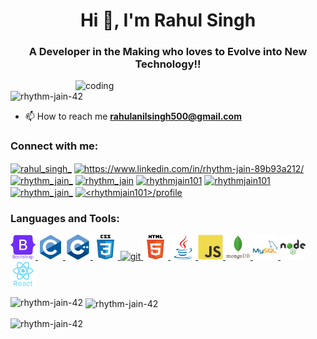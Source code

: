 <h1 align="center">Hi 👋, I'm Rahul Singh</h1>
<h3 align="center">A Developer in the Making who loves to Evolve into New Technology!!</h3>

<img align="right" alt="coding" width="400" src="https://i.pinimg.com/564x/be/bb/96/bebb969bf57479d848cad4a616decd23.jpg">

<p align="left"> <img src="https://komarev.com/ghpvc/?username=rhythm-jain-42&label=Profile%20views&color=0e75b6&style=flat" alt="rhythm-jain-42" /> </p>

- 📫 How to reach me **rahulanilsingh500@gmail.com**

<h3 align="left">Connect with me:</h3>
<p align="left">
<a href="https://x.com/R_rahulKsingh" target="blank"><img align="center" src="https://raw.githubusercontent.com/rahuldkjain/github-profile-readme-generator/master/src/images/icons/Social/twitter.svg" alt="rahul_singh_" height="30" width="40" /></a>
<a href="https://www.linkedin.com/in/rahul-singh-90431321a/" target="blank"><img align="center" src="https://raw.githubusercontent.com/rahuldkjain/github-profile-readme-generator/master/src/images/icons/Social/linked-in-alt.svg" alt="https://www.linkedin.com/in/rhythm-jain-89b93a212/" height="30" width="40" /></a>
<a href="https://www.instagram.com/curious_cat.011/" target="blank"><img align="center" src="https://raw.githubusercontent.com/rahuldkjain/github-profile-readme-generator/master/src/images/icons/Social/instagram.svg" alt="rhythm_jain_" height="30" width="40" /></a>
<a href="https://www.codechef.com/users/idk_695" target="blank"><img align="center" src="https://cdn.jsdelivr.net/npm/simple-icons@3.1.0/icons/codechef.svg" alt="rhythm_jain" height="30" width="40" /></a>
<a href="https://www.hackerrank.com/rhythmjain101" target="blank"><img align="center" src="https://raw.githubusercontent.com/rahuldkjain/github-profile-readme-generator/master/src/images/icons/Social/hackerrank.svg" alt="rhythmjain101" height="30" width="40" /></a>
<a href="https://codeforces.com/profile/rhythmjain101" target="blank"><img align="center" src="https://raw.githubusercontent.com/rahuldkjain/github-profile-readme-generator/master/src/images/icons/Social/codeforces.svg" alt="rhythmjain101" height="30" width="40" /></a>
<a href="https://www.leetcode.com/rhythm_jain_" target="blank"><img align="center" src="https://raw.githubusercontent.com/rahuldkjain/github-profile-readme-generator/master/src/images/icons/Social/leet-code.svg" alt="rhythm_jain_" height="30" width="40" /></a>
<a href="https://auth.geeksforgeeks.org/user/<rhythmjain101>/profile" target="blank"><img align="center" src="https://raw.githubusercontent.com/rahuldkjain/github-profile-readme-generator/master/src/images/icons/Social/geeks-for-geeks.svg" alt="<rhythmjain101>/profile" height="30" width="40" /></a>
</p>

<h3 align="left">Languages and Tools:</h3>
<p align="left"> <a href="https://getbootstrap.com" target="_blank" rel="noreferrer"> <img src="https://raw.githubusercontent.com/devicons/devicon/master/icons/bootstrap/bootstrap-plain-wordmark.svg" alt="bootstrap" width="40" height="40"/> </a> <a href="https://www.cprogramming.com/" target="_blank" rel="noreferrer"> <img src="https://raw.githubusercontent.com/devicons/devicon/master/icons/c/c-original.svg" alt="c" width="40" height="40"/> </a> <a href="https://www.w3schools.com/cpp/" target="_blank" rel="noreferrer"> <img src="https://raw.githubusercontent.com/devicons/devicon/master/icons/cplusplus/cplusplus-original.svg" alt="cplusplus" width="40" height="40"/> </a> <a href="https://www.w3schools.com/css/" target="_blank" rel="noreferrer"> <img src="https://raw.githubusercontent.com/devicons/devicon/master/icons/css3/css3-original-wordmark.svg" alt="css3" width="40" height="40"/> </a> <a href="https://git-scm.com/" target="_blank" rel="noreferrer"> <img src="https://www.vectorlogo.zone/logos/git-scm/git-scm-icon.svg" alt="git" width="40" height="40"/> </a> <a href="https://www.w3.org/html/" target="_blank" rel="noreferrer"> <img src="https://raw.githubusercontent.com/devicons/devicon/master/icons/html5/html5-original-wordmark.svg" alt="html5" width="40" height="40"/> </a> <a href="https://www.java.com" target="_blank" rel="noreferrer"> <img src="https://raw.githubusercontent.com/devicons/devicon/master/icons/java/java-original.svg" alt="java" width="40" height="40"/> </a> <a href="https://developer.mozilla.org/en-US/docs/Web/JavaScript" target="_blank" rel="noreferrer"> <img src="https://raw.githubusercontent.com/devicons/devicon/master/icons/javascript/javascript-original.svg" alt="javascript" width="40" height="40"/> </a> <a href="https://www.mongodb.com/" target="_blank" rel="noreferrer"> <img src="https://raw.githubusercontent.com/devicons/devicon/master/icons/mongodb/mongodb-original-wordmark.svg" alt="mongodb" width="40" height="40"/> </a> <a href="https://www.mysql.com/" target="_blank" rel="noreferrer"> <img src="https://raw.githubusercontent.com/devicons/devicon/master/icons/mysql/mysql-original-wordmark.svg" alt="mysql" width="40" height="40"/> </a> <a href="https://nodejs.org" target="_blank" rel="noreferrer"> <img src="https://raw.githubusercontent.com/devicons/devicon/master/icons/nodejs/nodejs-original-wordmark.svg" alt="nodejs" width="40" height="40"/> </a> <a href="https://reactjs.org/" target="_blank" rel="noreferrer"> <img src="https://raw.githubusercontent.com/devicons/devicon/master/icons/react/react-original-wordmark.svg" alt="react" width="40" height="40"/> </a> </p>

<p><img align="left" src="https://github-readme-stats.vercel.app/api/top-langs?username=rhythm-jain-42&show_icons=true&locale=en&layout=compact" alt="rhythm-jain-42" /></p>

<p>&nbsp;<img align="center" src="https://github-readme-stats.vercel.app/api?username=rhythm-jain-42&show_icons=true&locale=en" alt="rhythm-jain-42" /></p>

<p><img align="center" src="https://github-readme-streak-stats.herokuapp.com/?user=rhythm-jain-42&" alt="rhythm-jain-42" /></p>

